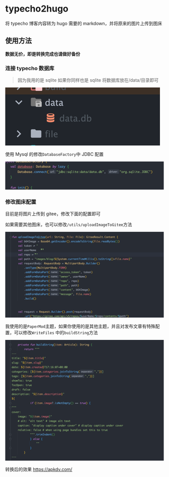 # typecho2hugo


将 typecho 博客内容转为 hugo 需要的 markdown，并将原来的图片上传到图床


## 使用方法

**数据无价，即是转换完成也请做好备份**

### 连接 typecho 数据库

> 因为我用的是 sqlite 如果你同样也是 sqlite 将数据库放在/data/目录即可

![](screenshots/13.png)

使用 Mysql 的修改`DatabaseFactory`中 JDBC 配置


![](screenshots/16.png)
### 修改图床配置

目前是将图片上传到 gitee，修改下面的配置即可  

如果需要其他图床，也可以修改`/utils/uploadImageToGitee`方法

![](screenshots/12.png)


我使用的是`PaperMod`主题，如果你使用的是其他主题，并且对发布文章有特殊配置，可以修改`WriteFiles`
中的`buildString`方法

![](screenshots/15.png)   


转换后的效果 https://apkdv.com/

